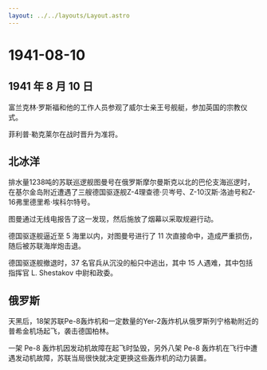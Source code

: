 ```yaml
---
layout: ../../layouts/Layout.astro
---
```


# 1941-08-10

## 1941 年 8 月 10 日

富兰克林·罗斯福和他的工作人员参观了威尔士亲王号舰艇，参加英国的宗教仪式。

菲利普·勒克莱尔在战时晋升为准将。

## 北冰洋

排水量1238吨的苏联巡逻舰图曼号在俄罗斯摩尔曼斯克以北的巴伦支海巡逻时，在基尔金岛附近遭遇了三艘德国驱逐舰Z-4理查德·贝岑号、Z-10汉斯·洛迪号和Z-16弗里德里希·埃科尔特号。

图曼通过无线电报告了这一发现，然后施放了烟幕以采取规避行动。

德国驱逐舰逼近至 5 海里以内，对图曼号进行了 11
次直接命中，造成严重损伤，随后被苏联海岸炮击退。

德国驱逐舰撤退时，37 名官兵从沉没的船只中逃出，其中 15
人遇难，其中包括指挥官 L. Shestakov 中尉和政委。

## 俄罗斯

天黑后，18架苏联Pe-8轰炸机和一定数量的Yer-2轰炸机从俄罗斯列宁格勒附近的普希金机场起飞，袭击德国柏林。

一架 Pe-8 轰炸机因发动机故障在起飞时坠毁，另外八架 Pe-8
轰炸机在飞行中遭遇发动机故障，苏联当局很快就决定更换这些轰炸机的动力装置。
